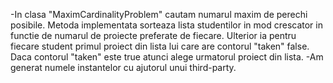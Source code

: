 -In clasa "MaximCardinalityProblem" cautam numarul maxim de perechi posibile. Metoda implementata sorteaza lista studentilor in  mod crescator in functie de numarul de proiecte preferate de fiecare. Ulterior ia pentru fiecare student primul proiect din lista lui care are contorul "taken" false. Daca contorul "taken" este true atunci alege urmatorul proiect din lista.
-Am generat numele instantelor cu ajutorul unui third-party.
